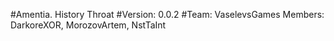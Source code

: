 #Amentia. History Throat
#Version: 0.0.2
#Team: VaselevsGames
Members: DarkoreXOR, MorozovArtem, NstTaInt
